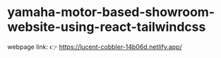 # yamaha-motor-based-showroom-website-using-react-tailwindcss

webpage link:  👉 https://lucent-cobbler-14b06d.netlify.app/
